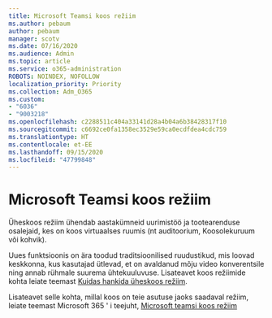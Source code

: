 ```yaml
---
title: Microsoft Teamsi koos režiim
ms.author: pebaum
author: pebaum
manager: scotv
ms.date: 07/16/2020
ms.audience: Admin
ms.topic: article
ms.service: o365-administration
ROBOTS: NOINDEX, NOFOLLOW
localization_priority: Priority
ms.collection: Adm_O365
ms.custom:
- "6036"
- "9003218"
ms.openlocfilehash: c2288511c404a33141d28a4b04a6b38428317f10
ms.sourcegitcommit: c6692ce0fa1358ec3529e59ca0ecdfdea4cdc759
ms.translationtype: HT
ms.contentlocale: et-EE
ms.lasthandoff: 09/15/2020
ms.locfileid: "47799848"
---
```

# <a name="microsoft-teams-together-mode"></a>Microsoft Teamsi koos režiim

Üheskoos režiim ühendab aastakümneid uurimistöö ja tootearenduse osalejaid, kes on koos virtuaalses ruumis (nt auditoorium, Koosolekuruum või kohvik). 

Uues funktsioonis on ära toodud traditsioonilised ruudustikud, mis loovad keskkonna, kus kasutajad ütlevad, et on avaldanud mõju video konverentsile ning annab rühmale suurema ühtekuuluvuse. Lisateavet koos režiimide kohta leiate teemast [Kuidas hankida üheskoos režiim](https://techcommunity.microsoft.com/t5/microsoft-teams-blog/how-to-get-the-most-from-together-mode/ba-p/1509496).  

Lisateavet selle kohta, millal koos on teie asutuse jaoks saadaval režiim, leiate teemast Microsoft 365 ' i teejuht, [Microsoft teamsi koos režiim](https://www.microsoft.com/microsoft-365/roadmap?featureid=65942)